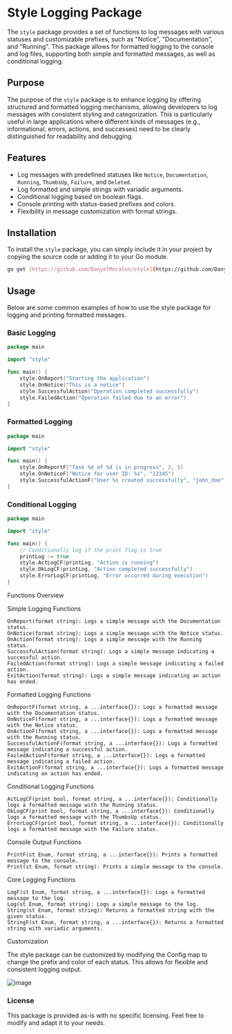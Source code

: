 # Style Logging Package

The `style` package provides a set of functions to log messages with various statuses and customizable prefixes, such as "Notice", "Documentation", and "Running". This package allows for formatted logging to the console and log files, supporting both simple and formatted messages, as well as conditional logging.

## Purpose

The purpose of the `style` package is to enhance logging by offering structured and formatted logging mechanisms, allowing developers to log messages with consistent styling and categorization. This is particularly useful in large applications where different kinds of messages (e.g., informational, errors, actions, and successes) need to be clearly distinguished for readability and debugging.

## Features

- Log messages with predefined statuses like `Notice`, `Documentation`, `Running`, `ThumbsUp`, `Failure`, and `Deleted`.
- Log formatted and simple strings with variadic arguments.
- Conditional logging based on boolean flags.
- Console printing with status-based prefixes and colors.
- Flexibility in message customization with format strings.

## Installation

To install the `style` package, you can simply include it in your project by copying the source code or adding it to your Go module.

```bash
go get [https://github.com/DanyelMorales/style](https://github.com/DanyelMorales/style)
```

## Usage

Below are some common examples of how to use the style package for logging and printing formatted messages.

### Basic Logging
``` go
package main

import "style"

func main() {
    style.OnReport("Starting the application")
    style.OnNotice("This is a notice")
    style.SuccessfulAction("Operation completed successfully")
    style.FailedAction("Operation failed due to an error")
}
```

### Formatted Logging

``` go
package main

import "style"

func main() {
    style.OnReportF("Task %d of %d is in progress", 2, 5)
    style.OnNoticeF("Notice for user ID: %s", "12345")
    style.SuccessfulActionF("User %s created successfully", "john_doe")
}
```

### Conditional Logging

``` go
package main

import "style"

func main() {
    // Conditionally log if the print flag is true
    printLog := true
    style.ActLogCF(printLog, "Action is running")
    style.OkLogCF(printLog, "Action completed successfully")
    style.ErrorLogCF(printLog, "Error occurred during execution")
}
```

Functions Overview

Simple Logging Functions

	OnReport(format string): Logs a simple message with the Documentation status.
	OnNotice(format string): Logs a simple message with the Notice status.
	OnAction(format string): Logs a simple message with the Running status.
	SuccessfulAction(format string): Logs a simple message indicating a successful action.
	FailedAction(format string): Logs a simple message indicating a failed action.
	ExitAction(format string): Logs a simple message indicating an action has ended.

Formatted Logging Functions

	OnReportF(format string, a ...interface{}): Logs a formatted message with the Documentation status.
	OnNoticeF(format string, a ...interface{}): Logs a formatted message with the Notice status.
	OnActionF(format string, a ...interface{}): Logs a formatted message with the Running status.
	SuccessfulActionF(format string, a ...interface{}): Logs a formatted message indicating a successful action.
	FailedActionF(format string, a ...interface{}): Logs a formatted message indicating a failed action.
	ExitActionF(format string, a ...interface{}): Logs a formatted message indicating an action has ended.

Conditional Logging Functions

	ActLogCF(print bool, format string, a ...interface{}): Conditionally logs a formatted message with the Running status.
	OkLogCF(print bool, format string, a ...interface{}): Conditionally logs a formatted message with the ThumbsUp status.
	ErrorLogCF(print bool, format string, a ...interface{}): Conditionally logs a formatted message with the Failure status.

Console Output Functions

	PrintF(st Enum, format string, a ...interface{}): Prints a formatted message to the console.
	Print(st Enum, format string): Prints a simple message to the console.

Core Logging Functions

	LogF(st Enum, format string, a ...interface{}): Logs a formatted message to the log.
	Log(st Enum, format string): Logs a simple message to the log.
	String(st Enum, format string): Returns a formatted string with the given status.
	StringF(st Enum, format string, a ...interface{}): Returns a formatted string with variadic arguments.

Customization

The style package can be customized by modifying the Config map to change the prefix and color of each status. This allows for flexible and consistent logging output.

![image](https://github.com/user-attachments/assets/21c4f4a4-adda-4b3b-b3dc-4a57b14f0828)

### License
This package is provided as-is with no specific licensing. Feel free to modify and adapt it to your needs.
